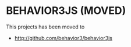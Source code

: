 # BEHAVIOR3JS (MOVED)

This projects has been moved to 

- http://github.com/behavior3/behavior3js

